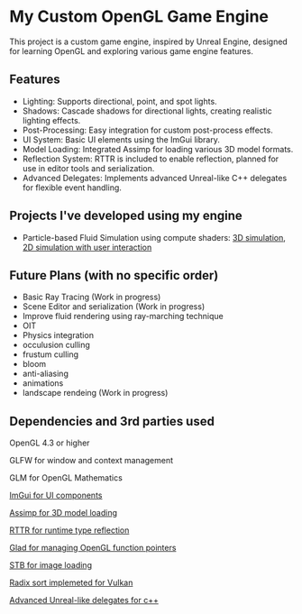 
# My Custom OpenGL Game Engine

This project is a custom game engine, inspired by Unreal Engine, designed for learning OpenGL and exploring various game engine features.

## Features
 - Lighting: Supports directional, point, and spot lights.
 - Shadows: Cascade shadows for directional lights, creating realistic lighting effects.
 - Post-Processing: Easy integration for custom post-process effects.
 - UI System: Basic UI elements using the ImGui library.
 - Model Loading: Integrated Assimp for loading various 3D model formats.
 - Reflection System: RTTR is included to enable reflection, planned for use in editor tools and serialization.
 - Advanced Delegates: Implements advanced Unreal-like C++ delegates for flexible event handling.

## Projects I've developed using my engine
  - Particle-based Fluid Simulation using compute shaders:
        [3D simulation](https://youtu.be/AKP-av83-H4?si=JyxycT73ULsHNfo3),
        [2D simulation with user interaction](https://youtu.be/P0kn4GMmqLA?si=z2K_qHNCnWvIzwQO)


## Future Plans (with no specific order)
 - Basic Ray Tracing (Work in progress)
 - Scene Editor and serialization (Work in progress)
 - Improve fluid rendering using ray-marching technique
 - OIT
 - Physics integration
 - occulusion culling
 - frustum culling
 - bloom
 - anti-aliasing
 - animations
 - landscape rendeing (Work in progress)
 
## Dependencies and 3rd parties used
OpenGL 4.3 or higher

GLFW for window and context management

GLM for OpenGL Mathematics

[ImGui for UI components](https://github.com/ocornut/imgui)

[Assimp for 3D model loading](https://github.com/assimp/assimp)

[RTTR for runtime type reflection](https://www.rttr.org/)

[Glad for managing OpenGL function pointers](https://glad.dav1d.de/)

[STB for image loading](https://github.com/nothings/stb)

[Radix sort implemeted for Vulkan](https://github.com/MircoWerner/VkRadixSort)

[Advanced Unreal-like delegates for c++](https://benui.ca/unreal/delegates-advanced)
